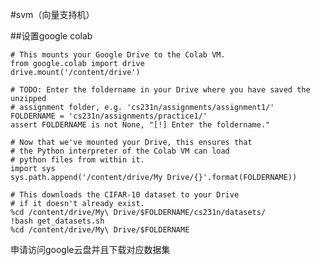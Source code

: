 #svm（向量支持机）

##设置google colab

	# This mounts your Google Drive to the Colab VM.
	from google.colab import drive
	drive.mount('/content/drive')
	
	# TODO: Enter the foldername in your Drive where you have saved the unzipped
	# assignment folder, e.g. 'cs231n/assignments/assignment1/'
	FOLDERNAME = 'cs231n/assignments/practice1/'
	assert FOLDERNAME is not None, "[!] Enter the foldername."
	
	# Now that we've mounted your Drive, this ensures that
	# the Python interpreter of the Colab VM can load
	# python files from within it.
	import sys
	sys.path.append('/content/drive/My Drive/{}'.format(FOLDERNAME))
	
	# This downloads the CIFAR-10 dataset to your Drive
	# if it doesn't already exist.
	%cd /content/drive/My\ Drive/$FOLDERNAME/cs231n/datasets/
	!bash get_datasets.sh
	%cd /content/drive/My\ Drive/$FOLDERNAME

申请访问google云盘并且下载对应数据集

##